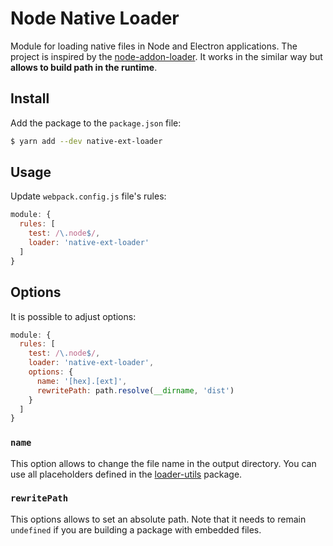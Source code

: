 # Node Native Loader

Module for loading native files in Node and Electron applications. The project is inspired by the [node-addon-loader](https://github.com/ushu/node-addon-loader). It works in the similar way but **allows to build path in the runtime**.

## Install

Add the package to the `package.json` file:

```bash
$ yarn add --dev native-ext-loader
```

## Usage

Update `webpack.config.js` file's rules:

```javascript
module: {
  rules: [
    test: /\.node$/,
    loader: 'native-ext-loader'
  ]
}
```

## Options

It is possible to adjust options:

```javascript
module: {
  rules: [
    test: /\.node$/,
    loader: 'native-ext-loader',
    options: {
      name: '[hex].[ext]',
      rewritePath: path.resolve(__dirname, 'dist')
    }
  ]
}
```

### `name`

This option allows to change the file name in the output directory. You can use all placeholders defined in the [loader-utils](https://github.com/webpack/loader-utils/tree/v1.1.0#interpolatename) package.

### `rewritePath`

This options allows to set an absolute path. Note that it needs to remain `undefined` if you are building a package with embedded files.
